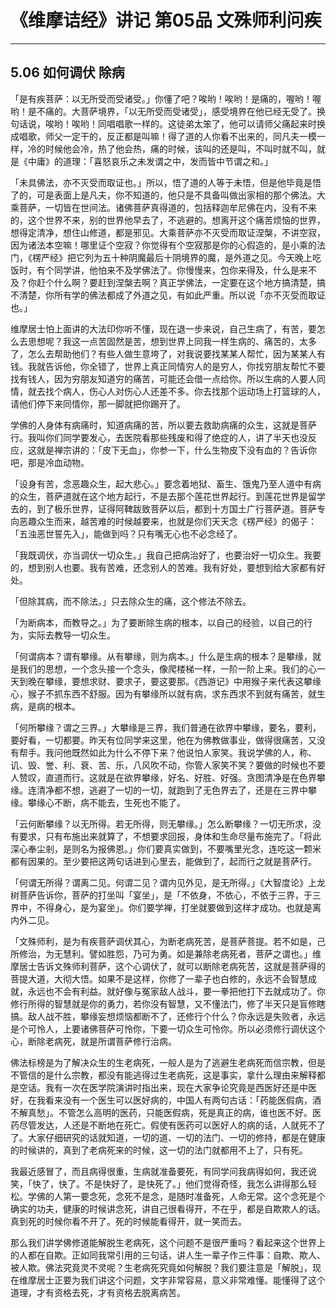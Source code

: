 # 《维摩诘经》讲记 第05品 文殊师利问疾

------

## 5.06 如何调伏 除病

「是有疾菩萨：以无所受而受诸受。」你懂了吧？唉哟！唉哟！是痛的，喔哟！喔哟！是不痛的。大菩萨境界，「以无所受而受诸受」，感受境界在他已经无受了。换句话说，唉哟！唉哟！同唱唱歌一样的。这徒弟太笨了，他可以请师父痛起来时换成唱歌，师父一定干的，反正都是叫嘛！得了道的人你看不出来的，同凡夫一模一样，冷的时候他会冷，热了他会热，痛的时候，该叫的还是叫，不叫时就不叫，就是《中庸》的道理：「喜怒哀乐之未发谓之中，发而皆中节谓之和。」

「未具佛法，亦不灭受而取证也。」所以，悟了道的人等于未悟，但是他毕竟是悟了的，可是表面上是凡夫，你不知道的，他只是不具备叫做出家相的那个佛法。大乘菩萨，一切皆在世间法。诸佛菩萨真得道的，包括释迦牟尼佛在内，没有不来的，这个世界不来，别的世界他早去了，不逃避的。想离开这个痛苦烦恼的世界，想得定清净，想住山修道，都是邪见。大乘菩萨亦不灭受而取证涅槃，不讲空寂，因为诸法本空嘛！哪里证个空寂？你觉得有个空寂那是你的心假造的，是小乘的法门，《楞严经》把它列为五十种阴魔最后十阴境界的魔，是外道之见。今天晚上吃饭时，有个同学讲，他怕来不及学佛法了。你慢慢来，包你来得及，什么是来不及？你赶个什么啊？要赶到涅槃去啊？真正学佛法，一定要在这个地方搞清楚，搞不清楚，你所有学的佛法都成了外道之见，有如此严重。所以说「亦不灭受而取证也。」

维摩居士怕上面讲的大法印你听不懂，现在退一步来说，自己生病了，有苦，要怎么去思想呢？我这一点苦固然是苦，想到世界上同我一样生病的、痛苦的，太多了，怎么去帮助他们？有些人做生意垮了，对我说要找某某人帮忙，因为某某人有钱。我就告诉他，你全错了，世界上真正同情穷人的是穷人，你找穷朋友帮忙不要找有钱人，因为穷朋友知道穷的痛苦，可能还会借一点给你。所以生病的人要人同情，就去找个病人，伤心人对伤心人还差不多。你去找那个运动场上打篮球的人，请他们停下来同情你，那一脚就把你踢开了。

学佛的人身体有病痛时，知道病痛的苦，所以要去救助病痛的众生，这就是菩萨行。我叫你们同学要发心，去医院看那些残废和得了绝症的人，讲了半天也没反应，这就是禅宗讲的：「皮下无血」，你参一下，什么生物皮下没有血的？告诉你吧，那是冷血动物。

「设身有苦，念恶趣众生，起大悲心。」要念着地狱、畜生、饿鬼乃至人道中有病的众生，菩萨道就在这个地方起行，不是去那个莲花世界起行。到莲花世界是留学去的，到了极乐世界，证得阿鞞跋致菩萨以后，都到十方国土广行菩萨道。菩萨专向恶趣众生而来，越苦难的时候越要来，也就是你们天天念《楞严经》的偈子：「五浊恶世誓先入」，能做到吗？只有嘴无心也不必念经了。

「我既调伏，亦当调伏一切众生。」我自己把病治好了，也要治好一切众生。我要的，想到别人也要。我有苦难，还念别人的苦难。我有好处，要想到给大家都有好处。

「但除其病，而不除法。」只去除众生的痛，这个修法不除去。

「为断病本，而教导之。」为了要断除生病的根本，以自己的经验，以自己的行为，实际去教导一切众生。

「何谓病本？谓有攀缘。从有攀缘，则为病本。」什么是生病的根本？是攀缘，就是我们的思想，一个念头接一个念头，像爬楼梯一样，一阶一阶上来。我们的心一天到晚在攀缘，要想求财、要求子，要这要那。《西游记》中用猴子来代表这攀缘心，猴子不抓东西不舒服。因为有攀缘所以就有病，求东西求不到就有痛苦，就生病，是病的根本。

「何所攀缘？谓之三界。」大攀缘是三界，我们普通在欲界中攀缘，要名，要利，要好看，一切都要。昨天有位同学来这里，他在为佛教做事业，做得很痛苦，又没有帮手。我问他既然如此为什么不停下来？他说怕人家笑。我说学佛的人，称、讥、毁、誉、利、衰、苦、乐，八风吹不动，你管人家笑不笑？要做的时候也不要人赞叹，直道而行。这就是在欲界攀缘，好名、好胜、好强。贪图清净是在色界攀缘。连清净都不想，逃避了一切的一切，就跑到了无色界去了，还是在三界中攀缘。攀缘心不断，病不能去，生死也不能了。

「云何断攀缘？以无所得。若无所得，则无攀缘。」怎么断攀缘？一切无所求，没有要求，只有布施出来就算了，不想要求回报，身体和生命尽量布施完了。「将此深心奉尘剎，是则名为报佛恩。」你们要真实做到，不要嘴里光念，连吃这一颗米都有因果的。至少要把这两句话进到心里去，能做到了，起而行之就是菩萨行。

「何谓无所得？谓离二见。何谓二见？谓内见外见，是无所得。」《大智度论》上龙树菩萨告诉你，菩萨的打坐叫「宴坐」，是「不依身，不依心，不依于三界，于三界中，不得身心，是为宴坐」。你们要学禅，打坐就要做到这样才成功。也就是离内外二见。

「文殊师利，是为有疾菩萨调伏其心，为断老病死苦，是菩萨菩提。若不如是，己所修治，为无慧利。譬如胜怨，乃可为勇。如是兼除老病死者，菩萨之谓也。」维摩居士告诉文殊师利菩萨，这个心调伏了，就可以断除老病死苦，这就是菩萨得的菩提大道，大彻大悟。如果不是这样，你修了一辈子也白修的，永远不会智慧成就，永远也不会有利益。就好像与冤家敌人战斗，要一拳把他打下去就成功了。你修行所得的智慧就是你的勇力，若你没有智慧，又不懂法门，修了半天只是盲修瞎搞。敌人战不胜，攀缘妄想烦恼都断不了，还修行个什么？你永远是失败者，永远是个可怜人，上要诸佛菩萨可怜你，下要一切众生可怜你。所以必须修行调伏这个心，断除老病死，就是所谓菩萨修行治病。

佛法标榜是为了解决众生的生老病死，一般人是为了逃避生老病死而信宗教，但是不管信的是什么宗教，都没有能逃得过生老病死，这是事实，拿什么理由来解释都是空话。我有一次在医学院演讲时指出来，现在大家争论究竟是西医好还是中医好，在我看来没有一个医生可以医好病的，中国人有两句古话：「药能医假病，酒不解真愁」。不管怎么高明的医药，只能医假病，死是真正的病，谁也医不好。医药尽管发达，人还是不断地在死亡。假使有医药可以医好人的病的话，人就死不了了。大家仔细研究的话就知道，一切的道、一切的法门、一切的修持，都是在健康的时候讲的，真到了老病死来的时候，这一切的法门就都用不上了，只有死。

我最近感冒了，而且病得很重，生病就准备要死，有同学问我病得如何，我还说笑，「快了，快了。不是快好了，是快死了。」他们觉得奇怪，我怎么讲得那么轻松。学佛的人第一要念死，念死不是念，是随时准备死，人命无常。这个念死是个确实的功夫，健康的时候讲念死，讲自己很看得开，不在乎，都是自欺欺人的话。真到死的时候你看不开了。死的时候能看得开，就一笑而去。

那么我们讲学佛修道能解脱生老病死，这个问题不是很严重吗？看起来这个世界上的人都在自欺。正如同我常引用的三句话，讲人生一辈子作三件事：自欺、欺人、被人欺。佛法究竟灵不灵呢？生老病死究竟如何解脱？我们要注意是「解脱」，现在维摩居士正要为我们讲这个问题，文字非常容易，意义非常难懂。能懂得了这个道理，才有资格去死，才有资格去脱离病苦。

